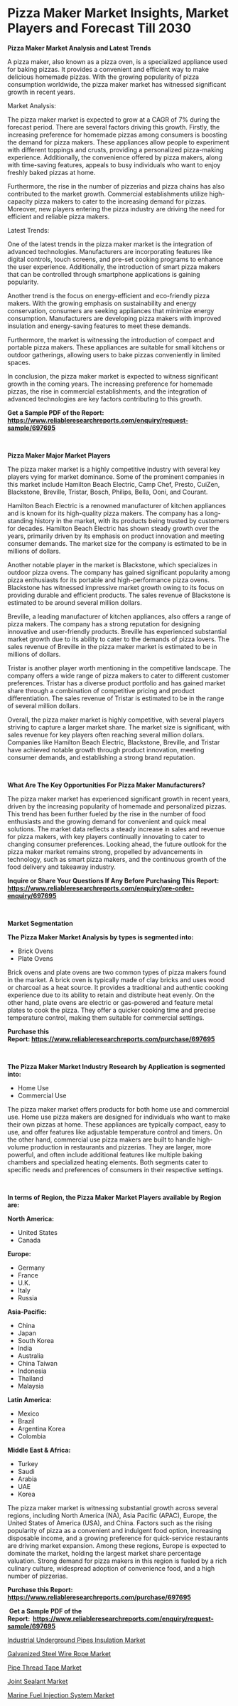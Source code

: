 <p><h1>Pizza Maker Market Insights, Market Players and Forecast Till 2030</h1></p><p><strong>Pizza Maker Market Analysis and Latest Trends</strong></p>
<p><p>A pizza maker, also known as a pizza oven, is a specialized appliance used for baking pizzas. It provides a convenient and efficient way to make delicious homemade pizzas. With the growing popularity of pizza consumption worldwide, the pizza maker market has witnessed significant growth in recent years.</p><p>Market Analysis:</p><p>The pizza maker market is expected to grow at a CAGR of 7% during the forecast period. There are several factors driving this growth. Firstly, the increasing preference for homemade pizzas among consumers is boosting the demand for pizza makers. These appliances allow people to experiment with different toppings and crusts, providing a personalized pizza-making experience. Additionally, the convenience offered by pizza makers, along with time-saving features, appeals to busy individuals who want to enjoy freshly baked pizzas at home.</p><p>Furthermore, the rise in the number of pizzerias and pizza chains has also contributed to the market growth. Commercial establishments utilize high-capacity pizza makers to cater to the increasing demand for pizzas. Moreover, new players entering the pizza industry are driving the need for efficient and reliable pizza makers.</p><p>Latest Trends:</p><p>One of the latest trends in the pizza maker market is the integration of advanced technologies. Manufacturers are incorporating features like digital controls, touch screens, and pre-set cooking programs to enhance the user experience. Additionally, the introduction of smart pizza makers that can be controlled through smartphone applications is gaining popularity.</p><p>Another trend is the focus on energy-efficient and eco-friendly pizza makers. With the growing emphasis on sustainability and energy conservation, consumers are seeking appliances that minimize energy consumption. Manufacturers are developing pizza makers with improved insulation and energy-saving features to meet these demands.</p><p>Furthermore, the market is witnessing the introduction of compact and portable pizza makers. These appliances are suitable for small kitchens or outdoor gatherings, allowing users to bake pizzas conveniently in limited spaces.</p><p>In conclusion, the pizza maker market is expected to witness significant growth in the coming years. The increasing preference for homemade pizzas, the rise in commercial establishments, and the integration of advanced technologies are key factors contributing to this growth.</p></p>
<p><strong>Get a Sample PDF of the Report:&nbsp; <a href="https://www.reliableresearchreports.com/enquiry/request-sample/697695">https://www.reliableresearchreports.com/enquiry/request-sample/697695</a></strong></p>
<p>&nbsp;</p>
<p><strong>Pizza Maker Major Market Players</strong></p>
<p><p>The pizza maker market is a highly competitive industry with several key players vying for market dominance. Some of the prominent companies in this market include Hamilton Beach Electric, Camp Chef, Presto, CuiZen, Blackstone, Breville, Tristar, Bosch, Philips, Bella, Ooni, and Courant.</p><p>Hamilton Beach Electric is a renowned manufacturer of kitchen appliances and is known for its high-quality pizza makers. The company has a long-standing history in the market, with its products being trusted by customers for decades. Hamilton Beach Electric has shown steady growth over the years, primarily driven by its emphasis on product innovation and meeting consumer demands. The market size for the company is estimated to be in millions of dollars.</p><p>Another notable player in the market is Blackstone, which specializes in outdoor pizza ovens. The company has gained significant popularity among pizza enthusiasts for its portable and high-performance pizza ovens. Blackstone has witnessed impressive market growth owing to its focus on providing durable and efficient products. The sales revenue of Blackstone is estimated to be around several million dollars.</p><p>Breville, a leading manufacturer of kitchen appliances, also offers a range of pizza makers. The company has a strong reputation for designing innovative and user-friendly products. Breville has experienced substantial market growth due to its ability to cater to the demands of pizza lovers. The sales revenue of Breville in the pizza maker market is estimated to be in millions of dollars.</p><p>Tristar is another player worth mentioning in the competitive landscape. The company offers a wide range of pizza makers to cater to different customer preferences. Tristar has a diverse product portfolio and has gained market share through a combination of competitive pricing and product differentiation. The sales revenue of Tristar is estimated to be in the range of several million dollars.</p><p>Overall, the pizza maker market is highly competitive, with several players striving to capture a larger market share. The market size is significant, with sales revenue for key players often reaching several million dollars. Companies like Hamilton Beach Electric, Blackstone, Breville, and Tristar have achieved notable growth through product innovation, meeting consumer demands, and establishing a strong brand reputation.</p></p>
<p>&nbsp;</p>
<p><strong>What Are The Key Opportunities For Pizza Maker Manufacturers?</strong></p>
<p><p>The pizza maker market has experienced significant growth in recent years, driven by the increasing popularity of homemade and personalized pizzas. This trend has been further fueled by the rise in the number of food enthusiasts and the growing demand for convenient and quick meal solutions. The market data reflects a steady increase in sales and revenue for pizza makers, with key players continually innovating to cater to changing consumer preferences. Looking ahead, the future outlook for the pizza maker market remains strong, propelled by advancements in technology, such as smart pizza makers, and the continuous growth of the food delivery and takeaway industry.</p></p>
<p><strong>Inquire or Share Your Questions If Any Before Purchasing This Report: <a href="https://www.reliableresearchreports.com/enquiry/pre-order-enquiry/697695">https://www.reliableresearchreports.com/enquiry/pre-order-enquiry/697695</a></strong></p>
<p>&nbsp;</p>
<p><strong>Market Segmentation</strong></p>
<p><strong>The Pizza Maker Market Analysis by types is segmented into:</strong></p>
<p><ul><li>Brick Ovens</li><li>Plate Ovens</li></ul></p>
<p><p>Brick ovens and plate ovens are two common types of pizza makers found in the market. A brick oven is typically made of clay bricks and uses wood or charcoal as a heat source. It provides a traditional and authentic cooking experience due to its ability to retain and distribute heat evenly. On the other hand, plate ovens are electric or gas-powered and feature metal plates to cook the pizza. They offer a quicker cooking time and precise temperature control, making them suitable for commercial settings.</p></p>
<p><strong>Purchase this Report:&nbsp;<a href="https://www.reliableresearchreports.com/purchase/697695">https://www.reliableresearchreports.com/purchase/697695</a></strong></p>
<p>&nbsp;</p>
<p><strong>The Pizza Maker Market Industry Research by Application is segmented into:</strong></p>
<p><ul><li>Home Use</li><li>Commercial Use</li></ul></p>
<p><p>The pizza maker market offers products for both home use and commercial use. Home use pizza makers are designed for individuals who want to make their own pizzas at home. These appliances are typically compact, easy to use, and offer features like adjustable temperature control and timers. On the other hand, commercial use pizza makers are built to handle high-volume production in restaurants and pizzerias. They are larger, more powerful, and often include additional features like multiple baking chambers and specialized heating elements. Both segments cater to specific needs and preferences of consumers in their respective settings.</p></p>
<p>&nbsp;</p>
<p><strong>In terms of Region, the Pizza Maker Market Players available by Region are:</strong></p>
<p>
    <p> <strong> North America: </strong>
        <ul>
            <li>United States</li>
            <li>Canada</li>
        </ul>
        </p> 
    <p> <strong> Europe: </strong>
        <ul>
            <li>Germany</li>
            <li>France</li>
            <li>U.K.</li>
            <li>Italy</li>
            <li>Russia</li>
        </ul>
        </p> 
    <p> <strong> Asia-Pacific: </strong>
        <ul>
            <li>China</li>
            <li>Japan</li>
            <li>South Korea</li>
            <li>India</li>
            <li>Australia</li>
            <li>China Taiwan</li>
            <li>Indonesia</li>
            <li>Thailand</li>
            <li>Malaysia</li>
        </ul>
        </p> 
    <p> <strong> Latin America: </strong>
        <ul>
            <li>Mexico</li>
            <li>Brazil</li>
            <li>Argentina Korea</li>
            <li>Colombia</li>
        </ul>
        </p> 
    <p> <strong> Middle East & Africa: </strong>
        <ul>
            <li>Turkey</li>
            <li>Saudi</li>
            <li>Arabia</li>
            <li>UAE</li>
            <li>Korea</li>
        </ul>
    </p>
    </p>
<p><p>The pizza maker market is witnessing substantial growth across several regions, including North America (NA), Asia Pacific (APAC), Europe, the United States of America (USA), and China. Factors such as the rising popularity of pizza as a convenient and indulgent food option, increasing disposable income, and a growing preference for quick-service restaurants are driving market expansion. Among these regions, Europe is expected to dominate the market, holding the largest market share percentage valuation. Strong demand for pizza makers in this region is fueled by a rich culinary culture, widespread adoption of convenience food, and a high number of pizzerias.</p></p>
<p><strong>Purchase this Report: <a href="https://www.reliableresearchreports.com/purchase/697695">https://www.reliableresearchreports.com/purchase/697695</a></strong></p>
<p>&nbsp;<strong>Get a Sample PDF of the Report:&nbsp;&nbsp;<a href="https://www.reliableresearchreports.com/enquiry/request-sample/697695">https://www.reliableresearchreports.com/enquiry/request-sample/697695</a></strong></p>
<p><strong></strong></p>
<p><p><a href="https://github.com/lilstefpacute/Market-Research-Report-List-1/blob/main/industrial-underground-pipes-insulation-market.md">Industrial Underground Pipes Insulation Market</a></p><p><a href="https://github.com/rexevange/Market-Research-Report-List-1/blob/main/galvanized-steel-wire-rope-market.md">Galvanized Steel Wire Rope Market</a></p><p><a href="https://medium.com/@joanobrien1990/pipe-thread-tape-market-size-growth-forecast-2023-2030-c98455c9dead">Pipe Thread Tape Market</a></p><p><a href="https://medium.com/@tiffanytran1905/joint-sealant-market-size-growth-forecast-2023-2030-77cda8ded05f">Joint Sealant Market</a></p><p><a href="https://www.linkedin.com/pulse/marine-fuel-injection-system-market-research-report-unlocks-0ohce/">Marine Fuel Injection System Market</a></p></p>